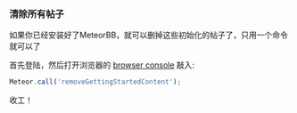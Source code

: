 ### 清除所有帖子

如果你已经安装好了MeteorBB，就可以删掉这些初始化的帖子了，只用一个命令就可以了



首先登陆，然后打开浏览器的 [browser console](http://webmasters.stackexchange.com/questions/8525/how-to-open-the-javascript-console-in-different-browsers) 敲入:

```js
Meteor.call('removeGettingStartedContent');
```
收工！